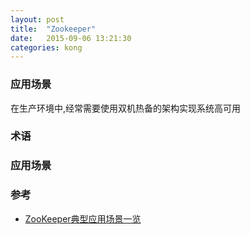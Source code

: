 ```yaml
---
layout: post
title:  "Zookeeper"
date:   2015-09-06 13:21:30
categories: kong
---
```


### 应用场景
在生产环境中,经常需要使用双机热备的架构实现系统高可用

### 术语

### 应用场景

### 参考
+ [ZooKeeper典型应用场景一览](http://jm.taobao.org/2011/10/08/1232/)
